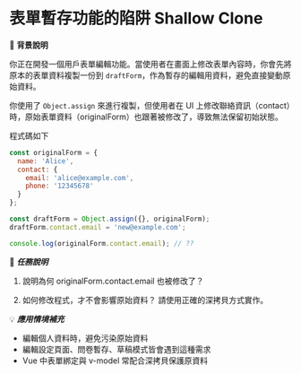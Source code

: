 # 表單暫存功能的陷阱 Shallow Clone

📌 **背景說明**

你正在開發一個用戶表單編輯功能。當使用者在畫面上修改表單內容時，你會先將原本的表單資料複製一份到 ```draftForm```，作為暫存的編輯用資料，避免直接變動原始資料。

你使用了 ```Object.assign``` 來進行複製，但使用者在 UI 上修改聯絡資訊（contact）時，原始表單資料（originalForm）也跟著被修改了，導致無法保留初始狀態。

 
程式碼如下

```javascript
const originalForm = {
  name: 'Alice',
  contact: {
    email: 'alice@example.com',
    phone: '12345678'
  }
};

const draftForm = Object.assign({}, originalForm);
draftForm.contact.email = 'new@example.com';

console.log(originalForm.contact.email); // ??


```

🎯 ***任務說明***

1. 說明為何 originalForm.contact.email 也被修改了？

2. 如何修改程式，才不會影響原始資料？ 請使用正確的深拷貝方式實作。


💡 ***應用情境補充***

- 編輯個人資料時，避免污染原始資料
- 編輯設定頁面、問卷暫存、草稿模式皆會遇到這種需求
- Vue 中表單綁定與 v-model 常配合深拷貝保護原資料